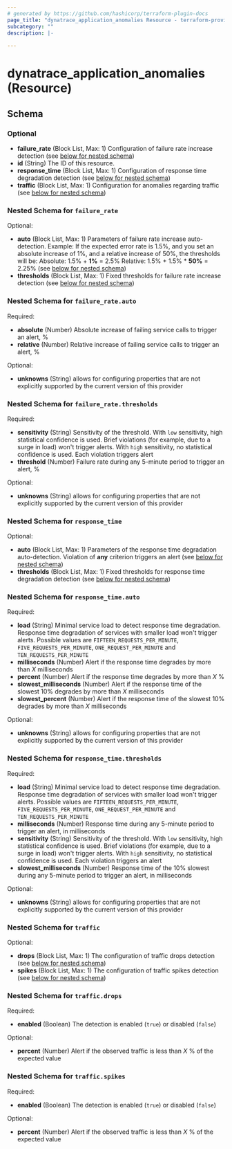 ```yaml
---
# generated by https://github.com/hashicorp/terraform-plugin-docs
page_title: "dynatrace_application_anomalies Resource - terraform-provider-dynatrace"
subcategory: ""
description: |-
  
---
```


# dynatrace_application_anomalies (Resource)





<!-- schema generated by tfplugindocs -->
## Schema

### Optional

- **failure_rate** (Block List, Max: 1) Configuration of failure rate increase detection (see [below for nested schema](#nestedblock--failure_rate))
- **id** (String) The ID of this resource.
- **response_time** (Block List, Max: 1) Configuration of response time degradation detection (see [below for nested schema](#nestedblock--response_time))
- **traffic** (Block List, Max: 1) Configuration for anomalies regarding traffic (see [below for nested schema](#nestedblock--traffic))

<a id="nestedblock--failure_rate"></a>
### Nested Schema for `failure_rate`

Optional:

- **auto** (Block List, Max: 1) Parameters of failure rate increase auto-detection. Example: If the expected error rate is 1.5%, and you set an absolute increase of 1%, and a relative increase of 50%, the thresholds will be:  Absolute: 1.5% + **1%** = 2.5%  Relative: 1.5% + 1.5% * **50%** = 2.25% (see [below for nested schema](#nestedblock--failure_rate--auto))
- **thresholds** (Block List, Max: 1) Fixed thresholds for failure rate increase detection (see [below for nested schema](#nestedblock--failure_rate--thresholds))

<a id="nestedblock--failure_rate--auto"></a>
### Nested Schema for `failure_rate.auto`

Required:

- **absolute** (Number) Absolute increase of failing service calls to trigger an alert, %
- **relative** (Number) Relative increase of failing service calls to trigger an alert, %

Optional:

- **unknowns** (String) allows for configuring properties that are not explicitly supported by the current version of this provider


<a id="nestedblock--failure_rate--thresholds"></a>
### Nested Schema for `failure_rate.thresholds`

Required:

- **sensitivity** (String) Sensitivity of the threshold.  With `low` sensitivity, high statistical confidence is used. Brief violations (for example, due to a surge in load) won't trigger alerts.  With `high` sensitivity, no statistical confidence is used. Each violation triggers alert
- **threshold** (Number) Failure rate during any 5-minute period to trigger an alert, %

Optional:

- **unknowns** (String) allows for configuring properties that are not explicitly supported by the current version of this provider



<a id="nestedblock--response_time"></a>
### Nested Schema for `response_time`

Optional:

- **auto** (Block List, Max: 1) Parameters of the response time degradation auto-detection. Violation of **any** criterion triggers an alert (see [below for nested schema](#nestedblock--response_time--auto))
- **thresholds** (Block List, Max: 1) Fixed thresholds for response time degradation detection (see [below for nested schema](#nestedblock--response_time--thresholds))

<a id="nestedblock--response_time--auto"></a>
### Nested Schema for `response_time.auto`

Required:

- **load** (String) Minimal service load to detect response time degradation. Response time degradation of services with smaller load won't trigger alerts. Possible values are `FIFTEEN_REQUESTS_PER_MINUTE`, `FIVE_REQUESTS_PER_MINUTE`, `ONE_REQUEST_PER_MINUTE` and `TEN_REQUESTS_PER_MINUTE`
- **milliseconds** (Number) Alert if the response time degrades by more than *X* milliseconds
- **percent** (Number) Alert if the response time degrades by more than *X* %
- **slowest_milliseconds** (Number) Alert if the response time of the slowest 10% degrades by more than *X* milliseconds
- **slowest_percent** (Number) Alert if the response time of the slowest 10% degrades by more than *X* milliseconds

Optional:

- **unknowns** (String) allows for configuring properties that are not explicitly supported by the current version of this provider


<a id="nestedblock--response_time--thresholds"></a>
### Nested Schema for `response_time.thresholds`

Required:

- **load** (String) Minimal service load to detect response time degradation. Response time degradation of services with smaller load won't trigger alerts. Possible values are `FIFTEEN_REQUESTS_PER_MINUTE`, `FIVE_REQUESTS_PER_MINUTE`, `ONE_REQUEST_PER_MINUTE` and `TEN_REQUESTS_PER_MINUTE`
- **milliseconds** (Number) Response time during any 5-minute period to trigger an alert, in milliseconds
- **sensitivity** (String) Sensitivity of the threshold.  With `low` sensitivity, high statistical confidence is used. Brief violations (for example, due to a surge in load) won't trigger alerts.  With `high` sensitivity, no statistical confidence is used. Each violation triggers an alert
- **slowest_milliseconds** (Number) Response time of the 10% slowest during any 5-minute period to trigger an alert, in milliseconds

Optional:

- **unknowns** (String) allows for configuring properties that are not explicitly supported by the current version of this provider



<a id="nestedblock--traffic"></a>
### Nested Schema for `traffic`

Optional:

- **drops** (Block List, Max: 1) The configuration of traffic drops detection (see [below for nested schema](#nestedblock--traffic--drops))
- **spikes** (Block List, Max: 1) The configuration of traffic spikes detection (see [below for nested schema](#nestedblock--traffic--spikes))

<a id="nestedblock--traffic--drops"></a>
### Nested Schema for `traffic.drops`

Required:

- **enabled** (Boolean) The detection is enabled (`true`) or disabled (`false`)

Optional:

- **percent** (Number) Alert if the observed traffic is less than *X* % of the expected value


<a id="nestedblock--traffic--spikes"></a>
### Nested Schema for `traffic.spikes`

Required:

- **enabled** (Boolean) The detection is enabled (`true`) or disabled (`false`)

Optional:

- **percent** (Number) Alert if the observed traffic is less than *X* % of the expected value


